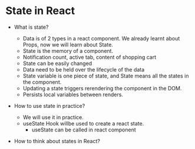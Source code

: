 # State in React

- What is state?

  - Data is of 2 types in a react component. We already learnt about Props, now we will learn about State.
  - State is the memory of a component.
  - Notification count, active tab, content of shopping cart
  - State can be easily changed
  - Data need to be held over the lifecycle of the data
  - State variable is one piece of state, and State means all the states in the component.
  - Updating a state triggers rerendering the component in the DOM.
  - Persists local variables between renders.

- How to use state in practice?

  - We will use it in practice.
  - useState Hook willbe used to create a react state.
    - useState can be called in react component

- How to think about states in React?
